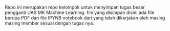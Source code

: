 Repo ini merupakan repo kelompok untuk menyimpan tugas besar pengganti UAS MK Machine Learning. file yang disimpan disini ada file berupa PDF dan file IPYNB notebook dari yang telah dikerjakan oleh masing masing member sesuai dengan tugas nya.
